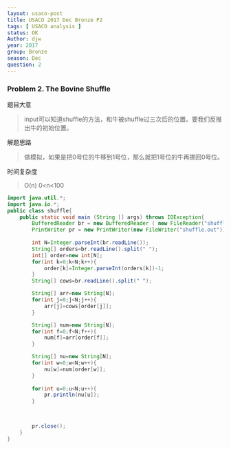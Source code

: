 ```yaml
---
layout: usaco-post
title: USACO 2017 Dec Bronze P2
tags: [ USACO analysis ]
status: OK
Author: djw
year: 2017
group: Bronze
season: Dec
question: 2
---
```


### Problem 2. The Bovine Shuffle

题目大意

> input可以知道shuffle的方法，和牛被shuffle过三次后的位置。要我们反推出牛的初始位置。

解题思路

> 做模拟，如果是把0号位的牛移到1号位，那么就把1号位的牛再挪回0号位。

时间复杂度

> O(n) 0<n<100

~~~java
import java.util.*;
import java.io.*;
public class shuffle{
    public static void main (String [] args) throws IOException{
        BufferedReader br = new BufferedReader ( new FileReader("shuffle.in"));
        PrintWriter pr = new PrintWriter(new FileWriter("shuffle.out"));
       
        int N=Integer.parseInt(br.readLine());
        String[] orders=br.readLine().split(" ");
        int[] order=new int[N];
        for(int k=0;k<N;k++){
            order[k]=Integer.parseInt(orders[k])-1;
        }
        String[] cows=br.readLine().split(" ");

        String[] arr=new String[N];
        for(int j=0;j<N;j++){
            arr[j]=cows[order[j]];
        }

        String[] num=new String[N];
        for(int f=0;f<N;f++){
            num[f]=arr[order[f]];
        }

        String[] nu=new String[N];
        for(int w=0;w<N;w++){
            nu[w]=num[order[w]];
        }
        
        for(int u=0;u<N;u++){
            pr.println(nu[u]);
        }
        


        pr.close();
    }
}
~~~




